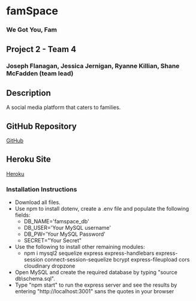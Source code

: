 # famSpace
### We Got You, Fam

## Project 2 - Team 4
### Joseph Flanagan, Jessica Jernigan, Ryanne Killian, Shane McFadden (team lead)

## Description
A social media platform that caters to families.

## GitHub Repository
[GitHub](https://github.com/shanemcf/famSpace)

## Heroku Site
[Heroku](https://famspace.herokuapp.com/)

### Installation Instructions
* Download all files.
* Use npm to install dotenv, create a .env file and populate the following fields:
  * DB_NAME='famspace_db'
  * DB_USER='Your MySQL username'
  * DB_PW='Your MySQL Password'
  * SECRET="Your Secret"
* Use the following to install other remaining modules:
  * npm i mysql2 sequelize express express-handlebars express-session connect-session-sequelize bcrypt express-fileupload cors cloudinary dropzone
* Open MySQL and create the required database by typing "source db\schema.sql".
* Type "npm start" to run the express server and see the results by entering "http://localhost:3001" sans the quotes in your browser
